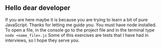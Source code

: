 ## Hello dear developer

If you are here maybe it is because you are trying to learn a bit of pure JavaScript. Thanks for letting me guide you. You must have node installed.
To open a file, in the console go to the project file and in the terminal type `node <name_file>.js`
Some of this exercises are tests that I have had in interviews, so I hope they serve you.
